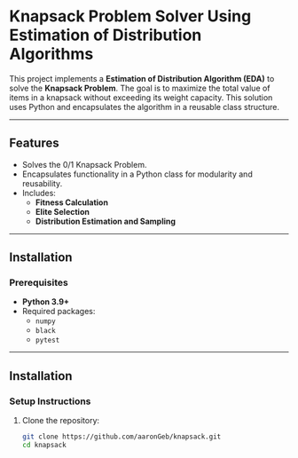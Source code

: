 # Knapsack Problem Solver Using Estimation of Distribution Algorithms

This project implements a **Estimation of Distribution Algorithm (EDA)** to solve the **Knapsack Problem**. The goal is to maximize the total value of items in a knapsack without exceeding its weight capacity. This solution uses Python and encapsulates the algorithm in a reusable class structure.

---

## **Features**
- Solves the 0/1 Knapsack Problem.
- Encapsulates functionality in a Python class for modularity and reusability.
- Includes:
  - **Fitness Calculation**
  - **Elite Selection**
  - **Distribution Estimation and Sampling**
---

## Installation

### Prerequisites
- **Python 3.9+**
- Required packages:
  - `numpy`
  - `black`
  - `pytest`
---

## **Installation**
### **Setup Instructions**
1. Clone the repository:
   ```bash
   git clone https://github.com/aaronGeb/knapsack.git
   cd knapsack